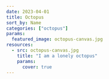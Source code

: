 ```yaml
---
date: 2023-04-01
title: Octopus
sort_by: Name
categories: ["octopus"]
params:
  featured_image: octopus-canvas.jpg
resources:
  - src: octopus-canvas.jpg
    title: "I am a lonely octopus"
    params:
      cover: true
---
```

